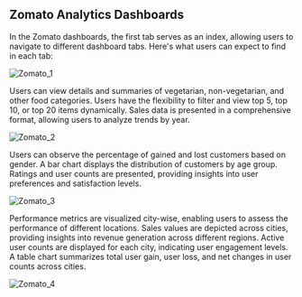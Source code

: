 ## Zomato Analytics Dashboards

In the Zomato dashboards, the first tab serves as an index, allowing users to navigate to different dashboard tabs. Here's what users can expect to find in each tab:

![Zomato_1](https://github.com/Hemant190894/main/assets/145144520/8c292566-6480-4f4c-8f09-90ceff7a1d79)

Users can view details and summaries of vegetarian, non-vegetarian, and other food categories.
Users have the flexibility to filter and view top 5, top 10, or top 20 items dynamically.
Sales data is presented in a comprehensive format, allowing users to analyze trends by year.

![Zomato_2](https://github.com/Hemant190894/main/assets/145144520/7ef0dc40-695a-4dca-accb-441849e60d63)

Users can observe the percentage of gained and lost customers based on gender.
A bar chart displays the distribution of customers by age group.
Ratings and user counts are presented, providing insights into user preferences and satisfaction levels.

![Zomato_3](https://github.com/Hemant190894/main/assets/145144520/44746f65-32a6-40ba-a2fc-12388a2dbe71)

Performance metrics are visualized city-wise, enabling users to assess the performance of different locations.
Sales values are depicted across cities, providing insights into revenue generation across different regions.
Active user counts are displayed for each city, indicating user engagement levels.
A table chart summarizes total user gain, user loss, and net changes in user counts across cities.

![Zomato_4](https://github.com/Hemant190894/main/assets/145144520/6f7f9dcb-66bf-4b8d-a02f-d93b99c32d7b)

